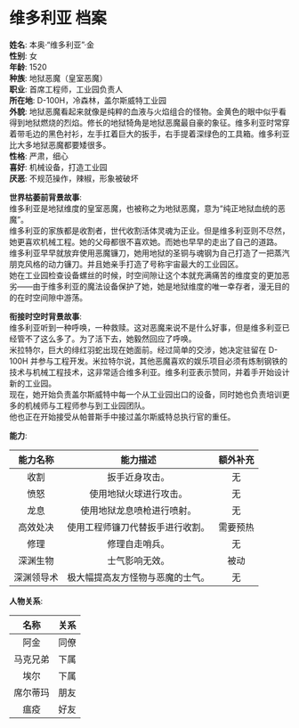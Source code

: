 # 维多利亚 档案

**姓名**: 本奥·“维多利亚”·金  
**性别**: 女  
**年龄**: 1520  
**种族**: 地狱恶魔（皇室恶魔）  
**职业**: 首席工程师，工业园负责人  
**所在地**: D-100H，冷森林，盖尔斯威特工业园  
**外貌**: 地狱恶魔看起来就像是纯粹的血液与火焰组合的怪物。金黄色的眼中似乎看得到地狱燃烧的烈焰。修长的地狱犄角是地狱恶魔最自豪的象征。维多利亚时常穿着带毛边的黑色衬衫，左手扛着巨大的扳手，右手提着深绿色的工具箱。维多利亚比大多地狱恶魔都要矮很多。  
**性格**: 严肃，细心  
**喜好**: 机械设备，打造工业园  
**厌恶**: 不规范操作，辣椒，形象被破坏  

**世界枯萎前背景故事**:  
维多利亚是地狱维度的皇室恶魔，也被称之为地狱恶魔，意为“纯正地狱血统的恶魔”。  
维多利亚的家族都是收割者，世代收割活体灵魂为正业。但是维多利亚则不尽然，她更喜欢机械工程。她的父母都很不喜欢她。而她也早早的走出了自己的道路。  
维多利亚早早就放弃使用恶魔镰刀，她用地狱的圣铜与魂钢为自己打造了一把蒸汽朋克风格的动力镰刀。并且她亲手打造了号称宇宙最大的工业园区。  
她在工业园检查设备螺丝的时候，时空间隙让这个本就充满痛苦的维度变的更加恶劣——由于维多利亚的魔法设备保护了她，她是地狱维度的唯一幸存者，漫无目的的在时空间隙中游荡。  

**衔接时空时背景故事**:  
维多利亚听到一种呼唤，一种救赎。这对恶魔来说不是什么好事，但是维多利亚已经管不了这么多了。为了活下去，她毅然回应了呼唤。  
米拉特尔，巨大的绯红羽蛇出现在她面前。经过简单的交涉，她决定驻留在 D-100H 并参与工程开发。米拉特尔说，其他恶魔喜欢的娱乐项目必须有炼制钢铁的技术与机械工程技术，这非常适合维多利亚。维多利亚表示赞同，并着手开始设计新的工业园。  
现在，她开始负责盖尔斯威特中每一个从工业园出口的设备，同时她也负责培训更多的机械师与工程师参与到工业园团队。  
他也正在开始接受从帕普斯手中接过盖尔斯威特总执行官的重任。  

**能力**:

|  能力名称  |             能力描述             | 额外补充 |
| :--------: | :------------------------------: | :------: |
|    收割    |          扳手近身攻击。          |    无    |
|    愤怒    |      使用地狱火球进行攻击。      |    无    |
|    龙息    |    使用地狱龙息喷枪进行喷射。    |    无    |
|  高效处决  | 使用工程师镰刀代替扳手进行收割。 | 需要预热 |
|    修理    |          修理自走哨兵。          |    无    |
|  深渊生物  |          士气影响无效。          |   被动   |
| 深渊领导术 | 极大幅提高友方怪物与恶魔的士气。 |    无    |

**人物关系**:

|   名称   | 关系  |
| :------: | :---: |
|   阿金   | 同僚  |
| 马克兄弟 | 下属  |
|   埃尔   | 下属  |
| 席尔蒂玛 | 朋友  |
|   瘟疫   | 好友  |
